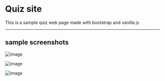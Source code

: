 # Quiz site
This is a sample quiz web page made with bootstrap and vanilla js
<hr>

## sample screenshots

![image](https://user-images.githubusercontent.com/68846562/148529507-77219c76-1cb2-44a2-9d01-55a726c7ce14.png)

![image](https://user-images.githubusercontent.com/68846562/148529518-f8445070-d5a3-4708-9de9-fc55cef19077.png)


![image](https://user-images.githubusercontent.com/68846562/148529540-6a959d80-b834-4151-b9ce-9fa288dab682.png)
